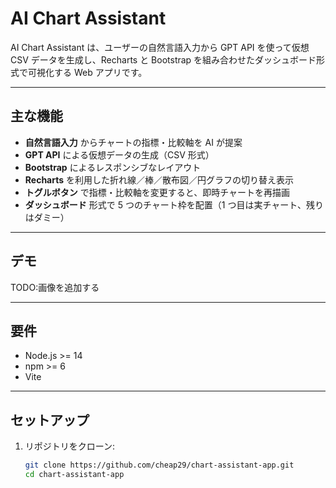 # AI Chart Assistant

AI Chart Assistant は、ユーザーの自然言語入力から GPT API を使って仮想 CSV データを生成し、Recharts と Bootstrap を組み合わせたダッシュボード形式で可視化する Web アプリです。

---

## 主な機能

- **自然言語入力** からチャートの指標・比較軸を AI が提案  
- **GPT API** による仮想データの生成（CSV 形式）  
- **Bootstrap** によるレスポンシブなレイアウト  
- **Recharts** を利用した折れ線／棒／散布図／円グラフの切り替え表示  
- **トグルボタン** で指標・比較軸を変更すると、即時チャートを再描画  
- **ダッシュボード** 形式で 5 つのチャート枠を配置（1 つ目は実チャート、残りはダミー）

---

## デモ

TODO:画像を追加する


---

## 要件

- Node.js >= 14  
- npm >= 6  
- Vite  

---

## セットアップ

1. リポジトリをクローン:
   ```bash
   git clone https://github.com/cheap29/chart-assistant-app.git
   cd chart-assistant-app

